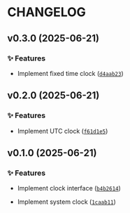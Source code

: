 # CHANGELOG

<!-- version list -->

## v0.3.0 (2025-06-21)

### ✨ Features

- Implement fixed time clock
  ([`d4aab23`](https://github.com/adriamontoto/clock-pattern/commit/d4aab23e6910a22e76064954faeb58f0d13e471b))


## v0.2.0 (2025-06-21)

### ✨ Features

- Implement UTC clock
  ([`f61d1e5`](https://github.com/adriamontoto/clock-pattern/commit/f61d1e57d5fe02a9c48e2882446b14a417ab7cc7))


## v0.1.0 (2025-06-21)

### ✨ Features

- Implement clock interface
  ([`b4b2614`](https://github.com/adriamontoto/clock-pattern/commit/b4b261471a351f1c738944be76ebbf63ee93077b))

- Implement system clock
  ([`1caab11`](https://github.com/adriamontoto/clock-pattern/commit/1caab1195a78f8e302ac66c735d1a607d1479d1d))
